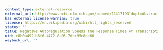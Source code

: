 ```yaml
---
content_type: external-resource
external_url: http://www.ncbi.nlm.nih.gov/pubmed/12417193?dopt=Abstract&holding=npg
has_external_license_warning: true
license: https://en.wikipedia.org/wiki/All_rights_reserved
status: ''
title: Negative Autoregulation Speeds the Response Times of Transcription Networks
uid: c8b0a492-b6f6-4472-8a95-7dbc95c8ee60
wayback_url: ''
---
```

